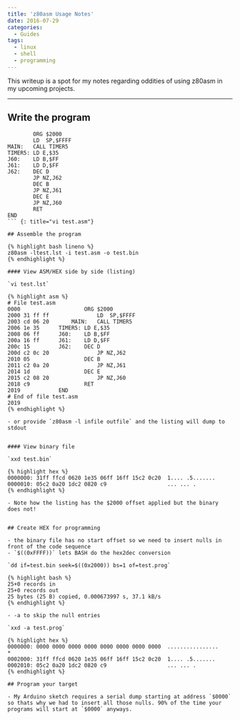 ```yaml
---
title: 'z80asm Usage Notes'
date: 2016-07-29
categories:
  - Guides
tags:
  - linux
  - shell
  - programming
---
```


This writeup is a spot for my notes regarding oddities of using z80asm in my upcoming projects.

---

## Write the program

````
		ORG	$2000
		LD	SP,$FFFF
MAIN:	CALL TIMER5
TIMER5:	LD E,$35
J60:	LD B,$FF
J61:	LD D,$FF
J62:	DEC D
		JP NZ,J62
		DEC B
		JP NZ,J61
		DEC E
		JP NZ,J60
		RET
END
``` {: title="vi test.asm"}

## Assemble the program

{% highlight bash lineno %}
z80asm -ltest.lst -i test.asm -o test.bin
{% endhighlight %}

#### View ASM/HEX side by side (listing)

`vi test.lst`

{% highlight asm %}
# File test.asm
0000					ORG	$2000  
2000 31 ff ff				LD	SP,$FFFF  
2003 cd 06 20		MAIN:	CALL TIMER5  
2006 1e 35		TIMER5:	LD E,$35  
2008 06 ff		J60:	LD B,$FF  
200a 16 ff		J61:	LD D,$FF  
200c 15			J62:	DEC D  
200d c2 0c 20				JP NZ,J62  
2010 05					DEC B  
2011 c2 0a 20				JP NZ,J61  
2014 1d					DEC E  
2015 c2 08 20				JP NZ,J60  
2018 c9					RET  
2019			END
# End of file test.asm
2019
{% endhighlight %}

- or provide `z80asm -l infile outfile` and the listing will dump to stdout


#### View binary file

`xxd test.bin`

{% highlight hex %}
0000000: 31ff ffcd 0620 1e35 06ff 16ff 15c2 0c20  1.... .5.......
0000010: 05c2 0a20 1dc2 0820 c9                   ... ... .
{% endhighlight %}

- Note how the listing has the $2000 offset applied but the binary does not!


## Create HEX for programming

- the binary file has no start offset so we need to insert nulls in front of the code sequence
- `$((0xFFFF))` lets BASH do the hex2dec conversion

`dd if=test.bin seek=$((0x2000)) bs=1 of=test.prog`

{% highlight bash %}
25+0 records in
25+0 records out
25 bytes (25 B) copied, 0.000673997 s, 37.1 kB/s
{% endhighlight %}

- -a to skip the null entries

`xxd -a test.prog`

{% highlight hex %}
0000000: 0000 0000 0000 0000 0000 0000 0000 0000  ................
*
0002000: 31ff ffcd 0620 1e35 06ff 16ff 15c2 0c20  1.... .5.......
0002010: 05c2 0a20 1dc2 0820 c9                   ... ... .
{% endhighlight %}

## Program your target

- My Arduino sketch requires a serial dump starting at address `$0000` so thats why we had to insert all those nulls. 90% of the time your programs will start at `$0000` anyways.
